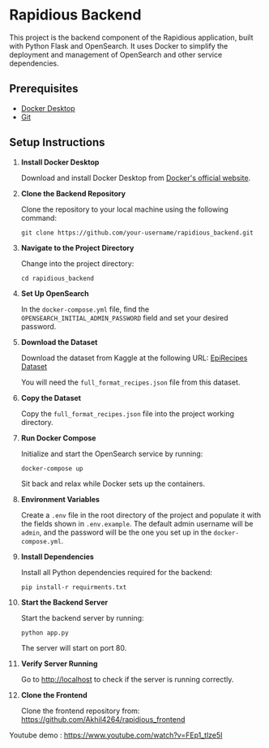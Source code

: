 # Rapidious Backend

This project is the backend component of the Rapidious application, built with Python Flask and OpenSearch. It uses Docker to simplify the deployment and management of OpenSearch and other service dependencies.

## Prerequisites

- [Docker Desktop](https://www.docker.com/products/docker-desktop)
- [Git](https://git-scm.com/downloads)

## Setup Instructions

1. **Install Docker Desktop**

   Download and install Docker Desktop from [Docker's official website](https://www.docker.com/products/docker-desktop).

2. **Clone the Backend Repository**

   Clone the repository to your local machine using the following command:

    ``` git clone https://github.com/your-username/rapidious_backend.git ```

3. **Navigate to the Project Directory**

    Change into the project directory:
    
    ``` cd rapidious_backend ```

4. **Set Up OpenSearch**

    In the `docker-compose.yml` file, find the `OPENSEARCH_INITIAL_ADMIN_PASSWORD` field and set your desired password.

5. **Download the Dataset**

    Download the dataset from Kaggle at the following URL: [EpiRecipes Dataset](https://www.kaggle.com/datasets/hugodarwood/epirecipes)

    You will need the `full_format_recipes.json` file from this dataset.

6. **Copy the Dataset**

    Copy the `full_format_recipes.json` file into the project working directory.

7. **Run Docker Compose**

    Initialize and start the OpenSearch service by running:

    ``` docker-compose up ```
    
    Sit back and relax while Docker sets up the containers.

8. **Environment Variables**

    Create a `.env` file in the root directory of the project and populate it with the fields shown in `.env.example`. The default admin username will be `admin`, and the password will be the one you set up in the `docker-compose.yml`.

9. **Install Dependencies**

    Install all Python dependencies required for the backend:

    ``` pip install-r requirments.txt ```


10. **Start the Backend Server**

    Start the backend server by running:

    ```
    python app.py
    ```

    The server will start on port 80.

11. **Verify Server Running**

    Go to [http://localhost](http://localhost) to check if the server is running correctly.

12. **Clone the Frontend**

    Clone the frontend repository from: https://github.com/Akhil4264/rapidious_frontend

Youtube demo : https://www.youtube.com/watch?v=FEp1_tlze5I






